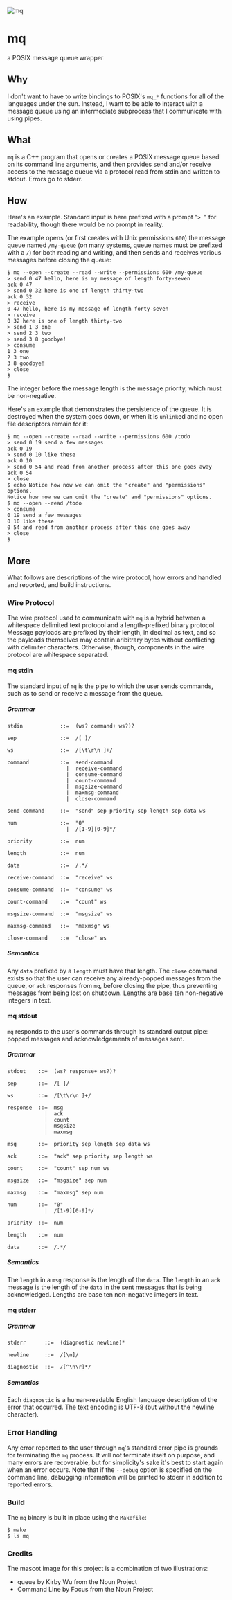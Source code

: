 ![mq](mq.png)

mq
=======
a POSIX message queue wrapper

Why
---
I don't want to have to write bindings to POSIX's `mq_*` functions for all of
the languages under the sun.  Instead, I want to be able to interact with a
message queue using an intermediate subprocess that I communicate with using
pipes.

What
----
`mq` is a C++ program that opens or creates a POSIX message queue based on its
command line arguments, and then provides send and/or receive access to the
message queue via a protocol read from stdin and written to stdout.  Errors go
to stderr.

How
---
Here's an example.  Standard input is here prefixed with a prompt "`> `" for
readability, though there would be no prompt in reality.

The example opens (or first creates with Unix permissions `600`) the message
queue named `/my-queue` (on many systems, queue names must be prefixed with a
`/`) for both reading and writing, and then sends and receives various messages
before closing the queue:

    $ mq --open --create --read --write --permissions 600 /my-queue
    > send 0 47 hello, here is my message of length forty-seven
    ack 0 47
    > send 0 32 here is one of length thirty-two
    ack 0 32
    > receive
    0 47 hello, here is my message of length forty-seven
    > receive
    0 32 here is one of length thirty-two
    > send 1 3 one
    > send 2 3 two
    > send 3 8 goodbye!
    > consume
    1 3 one
    2 3 two
    3 8 goodbye!
    > close
    $

The integer before the message length is the message priority, which must be
non-negative.

Here's an example that demonstrates the persistence of the queue.  It is
destroyed when the system goes down, or when it is `unlink`ed and no open file
descriptors remain for it:

    $ mq --open --create --read --write --permissions 600 /todo
    > send 0 19 send a few messages
    ack 0 19
    > send 0 10 like these
    ack 0 10
    > send 0 54 and read from another process after this one goes away
    ack 0 54
    > close
    $ echo Notice how now we can omit the "create" and "permissions" options.
    Notice how now we can omit the "create" and "permissions" options.
    $ mq --open --read /todo
    > consume
    0 19 send a few messages
    0 10 like these
    0 54 and read from another process after this one goes away
    > close
    $

More
----
What follows are descriptions of the wire protocol, how errors and handled and
reported, and build instructions.

### Wire Protocol
The wire protocol used to communicate with `mq` is a hybrid between a
whitespace delimited text protocol and a length-prefixed binary protocol.
Message payloads are prefixed by their length, in decimal as text, and so the
payloads themselves may contain aribitrary bytes without conflicting with
delimiter characters.  Otherwise, though, components in the wire protocol are
whitespace separated.

#### mq stdin
The standard input of `mq` is the pipe to which the user sends commands, such
as to send or receive a message from the queue.

##### Grammar

    stdin            ::=  (ws? command+ ws?)?

    sep              ::=  /[ ]/

    ws               ::=  /[\t\r\n ]+/

    command          ::=  send-command
                       |  receive-command
                       |  consume-command
                       |  count-command
                       |  msgsize-command
                       |  maxmsg-command
                       |  close-command

    send-command     ::=  "send" sep priority sep length sep data ws

    num              ::=  "0"
                       |  /[1-9][0-9]*/

    priority         ::=  num
     
    length           ::=  num

    data             ::=  /.*/

    receive-command  ::=  "receive" ws

    consume-command  ::=  "consume" ws

    count-command    ::=  "count" ws

    msgsize-command  ::=  "msgsize" ws

    maxmsg-command   ::=  "maxmsg" ws

    close-command    ::=  "close" ws

##### Semantics
Any `data` prefixed by a `length` must have that length.  The `close` command
exists so that the user can receive any already-popped messages from the queue,
or `ack` responses from `mq`, before closing the pipe, thus preventing messages
from being lost on shutdown.  Lengths are base ten non-negative integers in
text.

#### mq stdout
`mq` responds to the user's commands through its standard output pipe:  popped
messages and acknowledgements of messages sent.

##### Grammar

    stdout    ::=  (ws? response+ ws?)?

    sep       ::=  /[ ]/

    ws        ::=  /[\t\r\n ]+/
    
    response  ::=  msg
                |  ack
                |  count
                |  msgsize
                |  maxmsg

    msg       ::=  priority sep length sep data ws

    ack       ::=  "ack" sep priority sep length ws

    count     ::=  "count" sep num ws

    msgsize   ::=  "msgsize" sep num

    maxmsg    ::=  "maxmsg" sep num

    num       ::=  "0"
                |  /[1-9][0-9]*/

    priority  ::=  num

    length    ::=  num

    data      ::=  /.*/

##### Semantics
The `length` in a `msg` response is the length of the `data`.  The `length` in
an `ack` message is the length of the `data` in the sent messages that is being
acknowledged.  Lengths are base ten non-negative integers in text.

#### mq stderr

##### Grammar

    stderr      ::=  (diagnostic newline)*

    newline     ::=  /[\n]/

    diagnostic  ::=  /[^\n\r]*/

##### Semantics
Each `diagnostic` is a human-readable English language description of the error
that occurred.  The text encoding is UTF-8 (but without the newline character).

### Error Handling
Any error reported to the user through `mq`'s standard error pipe is grounds
for terminating the `mq` process.  It will not terminate itself on purpose,
and many errors are recoverable, but for simplicity's sake it's best to start
again when an error occurs.  Note that if the `--debug` option is specified on
the command line, debugging information will be printed to stderr in addition
to reported errors.

### Build
The `mq` binary is built in place using the `Makefile`:

    $ make
    $ ls mq

### Credits
The mascot image for this project is a combination of two illustrations:

- queue by Kirby Wu from the Noun Project
- Command Line by Focus from the Noun Project
